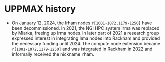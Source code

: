 # UPPMAX history

 * On January 12, 2024, the Irham nodes `r[1001-1072,1179-1250]` 
   have been decommissioned. In 2021, the NGI HPC system Irma was replaced 
   by Miarka, freeing up Irma nodes. 
   In later part of 2021 a research group expressed interest in 
   integrating Irma nodes into Rackham and provided the necessary 
   funding until 2024. The compute node extension 
   became `r[1001-1072,1179-1250]` and was integrated in Rackham in 2022 
   and informally received the nickname Irham.
